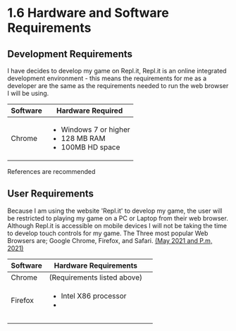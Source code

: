 # 1.6 Hardware and Software Requirements

## Development Requirements

I have decides to develop my game on Repl.it, Repl.it is an online integrated development environment - this means the requirements for me as a developer are the same as the requirements needed to run the web browser I will be using.

| Software | Hardware Required                                                               |
| -------- | ------------------------------------------------------------------------------- |
| Chrome   | <ul><li>Windows 7 or higher</li><li>128 MB RAM</li><li>100MB HD space</li></ul> |

References are recommended

## User Requirements

Because I am using the website 'Repl.it' to develop my game, the user will be restricted to playing my game on a PC or Laptop from their web browser. Although Repl.it is accessible on mobile devices I will not be taking the time to develop touch controls for my game. The Three most popular Web Browsers are; Google Chrome, Firefox, and Safari. [(May 2021 and P.m, 2021)](../reference-list.md)

<table><thead><tr><th>Software </th><th>Hardware Requirements</th><th data-hidden></th></tr></thead><tbody><tr><td>Chrome</td><td>(Requirements listed above)</td><td></td></tr><tr><td>Firefox</td><td><ul><li>Intel X86 processor</li><li></li></ul></td><td></td></tr><tr><td></td><td></td><td></td></tr><tr><td></td><td></td><td></td></tr></tbody></table>
